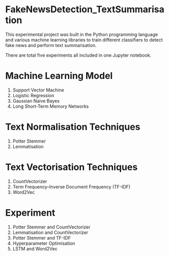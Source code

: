 # FakeNewsDetection_TextSummarisation

This experimental project was built in the Python programming language and various machine learning libraries to train different classifiers to detect fake news and perform text summarisation.

There are total five experiments all included in one Jupyter notebook.

# Machine Learning Model
1. Support Vector Machine
2. Logistic Regression
3. Gaussian Naive Bayes
4. Long Short-Term Memory Networks

# Text Normalisation Techniques
1. Potter Stemmer
2. Lemmatisation

# Text Vectorisation Techniques
1. CountVectorizer
2. Term Frequency–Inverse Document Frequency (TF-IDF) 
3. Word2Vec

# Experiment
1. Potter Stemmer and CountVectorizer
2. Lemmatisation and CountVectorizer
3. Potter Stemmer and TF-IDF
4. Hyperparameter Optimisation
5. LSTM and Word2Vec
